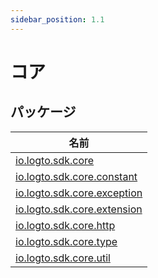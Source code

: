 ```yaml
---
sidebar_position: 1.1
---
```


# コア

## パッケージ

| 名前                                                                |
| ------------------------------------------------------------------- |
| [io.logto.sdk.core](io.logto.sdk.core/index.md)                     |
| [io.logto.sdk.core.constant](io.logto.sdk.core.constant/index.md)   |
| [io.logto.sdk.core.exception](io.logto.sdk.core.exception/index.md) |
| [io.logto.sdk.core.extension](io.logto.sdk.core.extension/index.md) |
| [io.logto.sdk.core.http](io.logto.sdk.core.http/index.md)           |
| [io.logto.sdk.core.type](io.logto.sdk.core.type/index.md)           |
| [io.logto.sdk.core.util](io.logto.sdk.core.util/index.md)           |